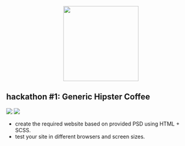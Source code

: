 <p align="center"><img src="https://upload.wikimedia.org/wikipedia/commons/thumb/1/10/CSS3_and_HTML5_logos_and_wordmarks.svg/320px-CSS3_and_HTML5_logos_and_wordmarks.svg.png" height="200"></a></p>

## hackathon #1: Generic Hipster Coffee

![](https://img.shields.io/badge/Code-HTML-blue)
![](https://img.shields.io/badge/Code-CSS-blue)

- create the required website based on provided PSD using HTML + SCSS.
- test your site in different browsers and screen sizes.
